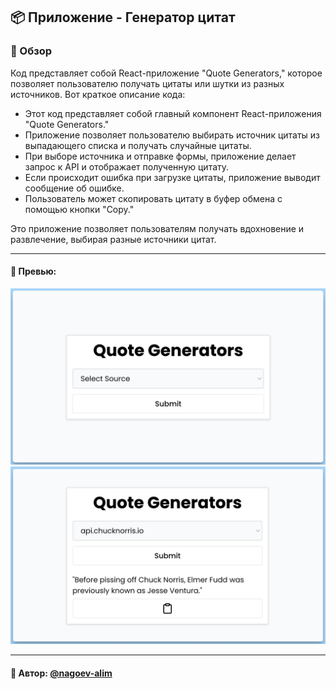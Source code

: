 ## 📦 Приложение - Генератор цитат

### 🚀 Обзор
Код представляет собой React-приложение "Quote Generators," которое позволяет пользователю получать цитаты или шутки из разных источников. Вот краткое описание кода:

- Этот код представляет собой главный компонент React-приложения "Quote Generators."
- Приложение позволяет пользователю выбирать источник цитаты из выпадающего списка и получать случайные цитаты.
- При выборе источника и отправке формы, приложение делает запрос к API и отображает полученную цитату.
- Если происходит ошибка при загрузке цитаты, приложение выводит сообщение об ошибке.
- Пользователь может скопировать цитату в буфер обмена с помощью кнопки "Copy."

Это приложение позволяет пользователям получать вдохновение и развлечение, выбирая разные источники цитат.

---
#### 🌄 Превью:
![Превью](public/images/preview.jpg)
![Превью](public/images/preview_1.jpg)


-----
#### 🙌 Автор: [@nagoev-alim](https://github.com/nagoev-alim)

